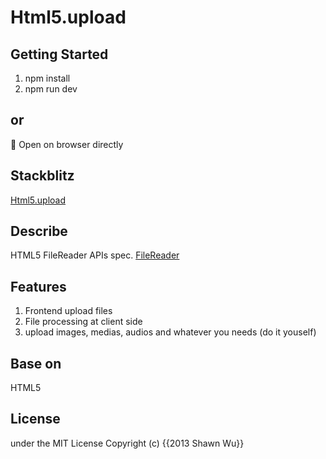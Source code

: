 # Html5.upload

## Getting Started

1. npm install
2. npm run dev

## or

🌟 Open on browser directly

## Stackblitz

[Html5.upload](https://stackblitz.com/edit/github-6zdjwe?file=README.md)

## Describe

HTML5 FileReader APIs spec.
[FileReader](https://developer.mozilla.org/en-US/docs/Web/API/FileReader)

## Features

1. Frontend upload files
2. File processing at client side
3. upload images, medias, audios and whatever you needs (do it youself)

## Base on

HTML5

## License

under the MIT License Copyright (c) {{2013 Shawn Wu}}
